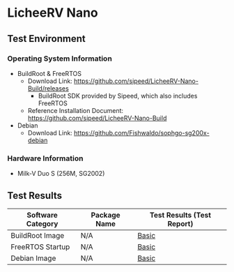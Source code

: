 # LicheeRV Nano

## Test Environment

### Operating System Information

- BuildRoot & FreeRTOS
  - Download Link: https://github.com/sipeed/LicheeRV-Nano-Build/releases
    - BuildRoot SDK provided by Sipeed, which also includes FreeRTOS
  - Reference Installation Document: https://github.com/sipeed/LicheeRV-Nano-Build
- Debian
  - Download Link: https://github.com/Fishwaldo/sophgo-sg200x-debian

### Hardware Information

- Milk-V Duo S (256M, SG2002)

## Test Results

| Software Category | Package Name | Test Results (Test Report)     |
|-------------------|--------------|--------------------------------|
| BuildRoot Image   | N/A          | [Basic][BuildRoot]             |
| FreeRTOS Startup  | N/A          | [Basic][FreeRTOS]              |
| Debian Image      | N/A          | [Basic][Debian]                |

[BuildRoot]: ./BuildRoot/README.md
[FreeRTOS]: ./FreeRTOS/README.md
[Debian]: ./Debian/README.md
